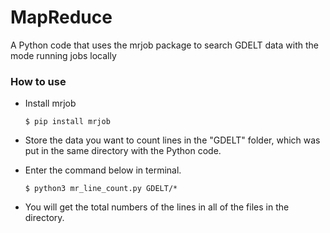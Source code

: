 # MapReduce
A Python code that uses the mrjob package to search GDELT data with the mode running jobs locally

### How to use
- Install mrjob
  ~~~
  $ pip install mrjob
  ~~~

- Store the data you want to count lines in the "GDELT" folder, which was put in the same directory with the Python code.

- Enter the command below in terminal.
  ~~~
  $ python3 mr_line_count.py GDELT/*
  ~~~

- You will get the total numbers of the lines in all of the files in the directory.
